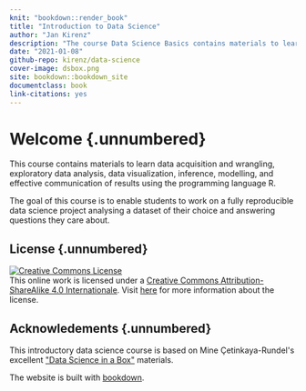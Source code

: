 ```yaml
---
knit: "bookdown::render_book"
title: "Introduction to Data Science"
author: "Jan Kirenz"
description: "The course Data Science Basics contains materials to learn data acquisition and wrangling, exploratory data analysis, data visualization, inference, modelling, and effective communication of results using the programming language R."
date: "2021-01-08"
github-repo: kirenz/data-science
cover-image: dsbox.png
site: bookdown::bookdown_site
documentclass: book
link-citations: yes
---
```


# Welcome {.unnumbered}

This course contains materials to learn data acquisition and wrangling, exploratory data analysis, data visualization, inference, modelling, and effective communication of results using the programming language R.

The goal of this course is to enable students to work on a fully reproducible data science project analysing a dataset of their choice and answering questions they care about.

## License {.unnumbered}

<a rel="license" href="https://creativecommons.org/licenses/by-sa/4.0/"><img src="https://licensebuttons.net/l/by-sa/4.0/88x31.png" alt="Creative Commons License" style="border-width:0"/></a><br />This online work is licensed under a <a rel="license" href="https://creativecommons.org/licenses/by-sa/4.0/">Creative Commons Attribution-ShareAlike 4.0 Internationale</a>.
Visit [here](https://github.com/rstudio-education/datascience-box/blob/master/LICENSE.md) for more information about the license.

## Acknowledements {.unnumbered}

This introductory data science course is based on Mine Çetinkaya-Rundel's excellent ["Data Science in a Box"](https://datasciencebox.org) materials.

The website is built with [bookdown](https://bookdown.org/).
